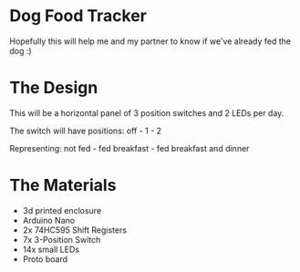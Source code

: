 # Dog Food Tracker

Hopefully this will help me and my partner to know if we've already fed the dog :)

# The Design

This will be a horizontal panel of 3 position switches and 2 LEDs per day.

The switch will have positions: off - 1 - 2

Representing: not fed - fed breakfast - fed breakfast and dinner

# The Materials

- 3d printed enclosure
- Arduino Nano
- 2x 74HC595 Shift Registers
- 7x 3-Position Switch
- 14x small LEDs
- Proto board